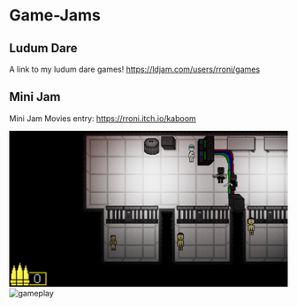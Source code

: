 # Game-Jams

## Ludum Dare
A link to my ludum dare games!
https://ldjam.com/users/rroni/games

## Mini Jam
Mini Jam Movies entry:
https://rroni.itch.io/kaboom

![start](/Mini%20Jam%20Movies/movies1.png)
![gameplay](/Mini%20Jam%20Movies/minijam.gif)
